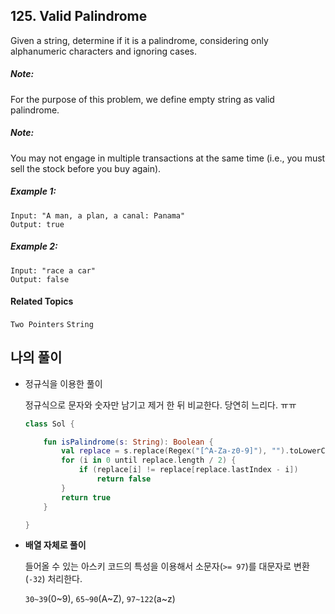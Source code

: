 ## 125. Valid Palindrome

Given a string, determine if it is a palindrome, considering only alphanumeric characters and ignoring cases.

##### Note:

For the purpose of this problem, we define empty string as valid palindrome.

##### Note:

You may not engage in multiple transactions at the same time (i.e., you must sell the stock before you buy again).

##### Example 1:

```
Input: "A man, a plan, a canal: Panama"
Output: true
```

##### Example 2:

```
Input: "race a car"
Output: false
```

#### Related Topics

`Two Pointers` `String`


## 나의 풀이

*  정규식을 이용한 풀이

    정규식으로 문자와 숫자만 남기고 제거 한 뒤 비교한다. 당연히 느리다. ㅠㅠ

    ```kotlin
    class Sol {
    
        fun isPalindrome(s: String): Boolean {
            val replace = s.replace(Regex("[^A-Za-z0-9]"), "").toLowerCase()
            for (i in 0 until replace.length / 2) {
                if (replace[i] != replace[replace.lastIndex - i])
                    return false
            }
            return true
        }
    
    }
    ```

* **배열 자체로 풀이**

    들어올 수 있는 아스키 코드의 특성을 이용해서 소문자(`>= 97`)를 대문자로 변환(`-32`) 처리한다.
    
    `30~39`(0~9), `65~90`(A~Z), `97~122`(a~z)
